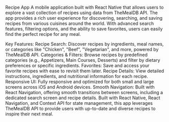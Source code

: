 Recipe App
A mobile application built with React Native that allows users to explore a vast collection of recipes using data from TheMealDB API. The app provides a rich user experience for discovering, searching, and saving recipes from various cuisines around the world. With advanced search features, filtering options, and the ability to save favorites, users can easily find the perfect recipe for any meal.

Key Features:
Recipe Search: Discover recipes by ingredients, meal names, or categories like "Chicken", "Beef", "Vegetarian", and more, powered by TheMealDB API.
Categories & Filters: Browse recipes by predefined categories (e.g., Appetizers, Main Courses, Desserts) and filter by dietary preferences or specific ingredients.
Favorites: Save and access your favorite recipes with ease to revisit them later.
Recipe Details: View detailed instructions, ingredients, and nutritional information for each recipe.
Responsive UI: Fully responsive and optimized for both small and large screens across iOS and Android devices.
Smooth Navigation: Built with React Navigation, offering smooth transitions between screens, including a dedicated search screen and recipe details.
Built with React Native, React Navigation, and Context API for state management, this app leverages TheMealDB API to provide users with up-to-date and diverse recipes to inspire their next meal.
